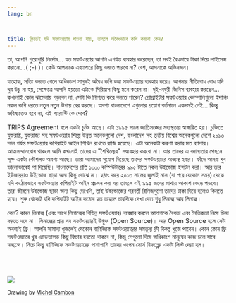 ```yaml
---
lang: bn



title: ফ্রিতেই যদি সফটওয়্যার পাওয়া যায়, তাহলে অবৈধভাবে কপি করবো কেন?
---
```


তা, আপনি পুরোপুরি নির্দোষ... যত সফটওয়্যার আপনি এপর্যন্ত ব্যবহার করেছেন, তা সবই বৈধভাবে টাকা দিয়ে লাইসেন্স করানো...( ;-) )। কেউ আপনাকে এব্যাপারে কিছু বলতে পারবে না? বেশ, আপনাকে অভিনন্দন। 

যাহোক, সত্যি বলতে গেলে অধিকাংশ মানুষই অবৈধ কপি করা সফটওয়্যার ব্যবহার করে। আপনার নীতিবোধ বোধ যদি খুব উচু না হয়, সেক্ষেত্রে আপনি হয়তো এটাকে সিরিয়াস কিছু মনে করেন না। দুই-নম্বুরী জিনিস ব্যবহার করছেন... কখনোই কোন ঝামেলায় পড়বেন না, সেটা কি নিশ্চিত করে বলতে পারেন? প্রোপ্রাইটরি সফটওয়্যার কোম্পানিগুলো ইদানিং নকল কপি ধরতে নতুন নতুন উপায় বের করছে। অবশ্য বাংলাদেশে এগুলোর প্রয়োগ বর্তমানে একদমই নেই... কিন্তু ভবিষ্যতেও হবে না, এই গ্যারান্টি কে দেবে? 

TRIPS Agreement বলে একটা চুক্তি আছে। এটা ১৯৯৫ সালে জাতিসঙ্ঘের মধ্যস্থতায় স্বাক্ষরিত হয়। চুক্তিতে যুক্তরাষ্ট্র, যুক্তরাজ্য সহ সফটওয়্যার শিল্পে উন্নত অনেকগুলো দেশ, বাংলাদেশ সহ তৃতীয় বিশ্বের অনেকগুলো দেশে ২০১৩ সাল পর্যন্ত সফটওয়্যার কপিরাইট আইন শিথিল রাখতে রাজি হয়েছে। এটা অনেকটা করুণা করার মত ব্যাপার। আত্মসম্মানবোধ থাকলে আমি কখনোই তাদের এ "শৈথিল্যের" সদ্ব্যবহার করবো না। আর তাদের এ বদান্যতার পেছনে সূক্ষ একটা কৌশলও অবশ্য আছে। তারা আমাদের সুযোগ দিয়েছে তাদের সফটওয়্যারে অভ্যস্থ হবার। ফাঁদে আমরা খুব ভালোভাবেই পা দিয়েছি। বাংলাদেশের প্রতি ১০০০ কম্পিউটারের ৯৯৫ টাতে নকল উইন্ডোজ ইন্সটল করা। আর তার ইউজাররাও উইন্ডোজ ছাড়া অন্য কিছু বোঝে না। হঠাৎ করে ২০১৩ সালের জুলাই মাস (বা পরে যেকোন সময়) থেকে যদি কঠোরভাবে সফটওয়্যার কপিরাইট আইন প্রচলন করা হয় তাহলে এই ৯৯৫ জনের মাথায় আকাশ ভেঙে পড়বে। তারা জীবনে উইন্ডোজ ছাড়া অন্য কিছু দেখেনি, তাই উইন্ডোজের পরবর্তী রিলিজগুলো তাদের টাকা দিয়ে হলেও কিনতে হবে। শুরু থেকেই যদি কপিরাইট আইন কঠোর হত তাহলে চারদিকে দেখা যেত শুধু লিনাক্স আর লিনাক্স।

কেন? কারন লিনাক্স (এবং সাথে লিনাক্সের বিভিন্ন সফটওয়্যার) ব্যবহার করলে আপনাকে বৈধতা এবং নৈতিকতা নিয়ে চিন্তা করতে হবে না। লিনাক্সের প্রায় সব সফটওয়্যারই উন্মুক্ত (Open Source)। আর Open Source হলে সেটা অবশ্যই ফ্রি। আপনি সামান্য খুজলেই যেকোন বাণিজ্যিক সফটওয়্যারের সমতুল্য ফ্রী বিকল্প খুজে পাবেন। কোন কোন ফ্রি সফটওয়্যারে খুব এ্যাডভান্সড কিছু ফিচার হয়তো থাকবে না, কিন্তু সেগুলো দিয়ে অধিকাংশ মানুষের কাজ চলে যাবে স্বচ্ছন্দে। নিচে কিছু বাণিজ্যিক সফটওয়্যারের পাশাপাশি তাদের ওপেন সোর্স বিকল্পের একটা লিস্ট দেয়া হল।

<?php

table_parser ("Yes", "No", "Commercial", "Open source", "Exists on 
Windows?");

?>

<br /><br>

<img src="Images/warez.png" />

<small>Drawing by <a href="http://michel.cambon.free.fr/ampere/salle1bis.htm">Michel Cambon</a></small>




